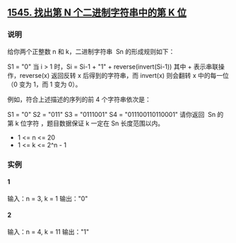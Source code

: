 ## [1545. 找出第 N 个二进制字符串中的第 K 位](https://leetcode-cn.com/problems/find-minimum-in-rotated-sorted-array/)

### 说明
给你两个正整数 n 和 k，二进制字符串  Sn 的形成规则如下：

S1 = "0"
当 i > 1 时，Si = Si-1 + "1" + reverse(invert(Si-1))
其中 + 表示串联操作，reverse(x) 返回反转 x 后得到的字符串，而 invert(x) 则会翻转 x 中的每一位（0 变为 1，而 1 变为 0）。

例如，符合上述描述的序列的前 4 个字符串依次是：

S1 = "0"
S2 = "011"
S3 = "0111001"
S4 = "011100110110001"
请你返回  Sn 的 第 k 位字符 ，题目数据保证 k 一定在 Sn 长度范围以内。

* 1 <= n <= 20
* 1 <= k <= 2^n - 1

### 实例
#### 1
输入：n = 3, k = 1
输出："0"

#### 2
输入：n = 4, k = 11
输出："1"